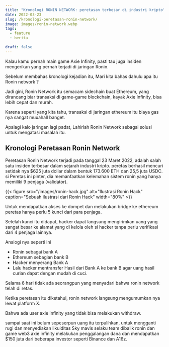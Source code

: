 ```yaml
---
title: "Kronologi RONIN NETWORK: peretasan terbesar di industri kripto"
date: 2022-03-23
slug: /kronologi-peretasan-ronin-network/
image: images/ronin-network.webp
tags:
  - feature
  - berita

draft: false
---
```


Kalau kamu pernah main game Axie Infinity, pasti tau juga insiden mengerikan yang pernah terjadi di jaringan Ronin.

Sebelum membahas kronologi kejadian itu, Mari kita bahas dahulu apa itu Ronin network ?

Jadi gini, Ronin Network itu semacam sidechain buat Ethereum, yang dirancang biar transaksi di game-game blockchain, kayak Axie Infinity, bisa lebih cepat dan murah.

Karena seperti yang kita tahu, transaksi di jaringan ethereum itu biaya gas nya sangat muuahall banget.

Apalagi kalo jaringan lagi padat, Lahirlah Ronin Network sebagai solusi untuk mengatasi masalah itu.

## Kronologi Peretasan Ronin Network

Peretasan Ronin Network terjadi pada tanggal 23 Maret 2022, adalah salah satu insiden terbesar dalam sejarah industri kripto.
peretas berhasil mencuri setidak nya $625 juta dollar dalam bentuk 173.600 ETH dan 25,5 juta USDC.
si Peretas ini pinter, dia memanfaatkan kelemahan sistem ronin yang hanya memiliki 9 penjaga (validator).

{{< figure src="/images/ronin-hack.jpg" alt="Ilustrasi Ronin Hack" caption="Sebuah ilustrasi dari Ronin Hack" width="80%" >}}

Untuk mendapatkan akses ke dompet dan melakukan bridge ke ethereum peretas hanya perlu 5 kunci dari para penjaga.

Setelah kunci itu didapat, hacker dapat langsung mengirimkan uang yang sangat besar ke alamat yang di kelola oleh si hacker tanpa perlu verifikasi dari 4 penjaga lainnya.

Analogi nya seperti ini

- Ronin sebagai bank A
- Ethereum sebagian bank B
- Hacker menyerang Bank A
- Lalu hacker mentransfer Hasil dari Bank A ke bank B agar uang hasil curian dapat dengan mudah di cuci.

Selama 6 hari tidak ada seorangpun yang menyadari bahwa ronin network telah di retas.

Ketika peretasan itu diketahui, ronin network langsung mengumumkan nya lewat platform X.

Bahwa ada user axie infinity yang tidak bisa melakukan withdraw.

sampai saat ini belum sepeserpun uang itu terpulihkan, untuk mengganti rugi dan menyediakan likuiditas Sky mavis selaku team dibalik ronin dan game web3 axie infinity melakukan penggalangan dana dan mendapatkan $150 juta dari beberapa investor seperti Binance dan A16z.
